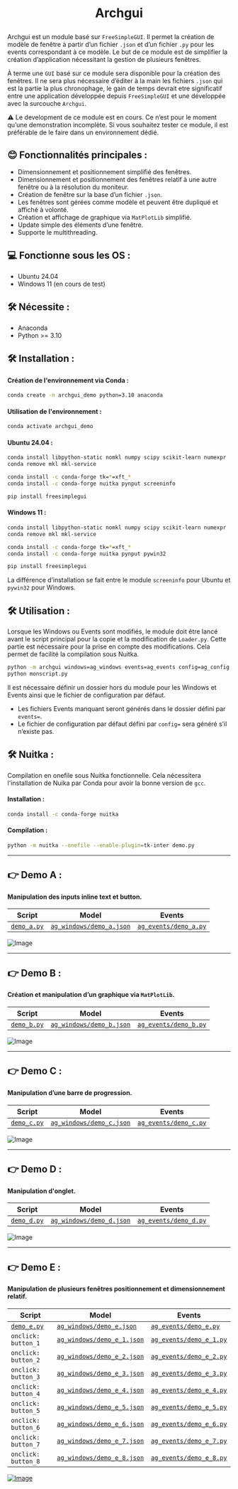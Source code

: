 
# <p align="center">Archgui</p>
  
Archgui est un module basé sur `FreeSimpleGUI`. 
Il permet la création de modèle de fenêtre à partir d’un fichier `.json` et d’un fichier `.py` pour les events
correspondant à ce modèle. Le but de ce module est de simplifier la création d’application nécessitant
la gestion de plusieurs fenêtres.

À terme une `GUI` basé sur ce module sera disponible pour la création des fenêtres. 
Il ne sera plus nécessaire d’éditer à la main les fichiers `.json` qui est la partie la plus chronophage,
le gain de temps devrait etre significatif entre une application développée depuis `FreeSimpleGUI` et 
une développée avec la surcouche `Archgui`.


⚠️ Le development de ce module est en cours. 
Ce n’est pour le moment qu’une demonstration incomplète. 
Si vous souhaitez tester ce module, il est préférable de le faire dans un environnement dédié. 


## 😊 Fonctionnalités principales :
- Dimensionnement et positionnement simplifié des fenêtres.
- Dimensionnement et positionnement des fenêtres relatif à une autre fenêtre ou à la résolution du moniteur.
- Création de fenêtre sur la base d’un fichier `.json`.
- Les fenêtres sont gérées comme modèle et peuvent être dupliqué et affiché à volonté.
- Création et affichage de graphique via `MatPlotLib` simplifié.
- Update simple des éléments d’une fenêtre.
- Supporte le multithreading.


## 💻 Fonctionne sous les OS :
- Ubuntu 24.04 
- Windows 11 (en cours de test)


## 🛠️ Nécessite :
- Anaconda
- Python >= 3.10


## 🛠️ Installation :

#### Création de l'environnement via Conda :
```bash
conda create -n archgui_demo python=3.10 anaconda
```

#### Utilisation de l'environnement :
```bash
conda activate archgui_demo
```

#### Ubuntu 24.04 :
```bash
conda install libpython-static nomkl numpy scipy scikit-learn numexpr
conda remove mkl mkl-service

conda install -c conda-forge tk=*=xft_*
conda install -c conda-forge nuitka pynput screeninfo

pip install freesimplegui
```
#### Windows 11 :
```bash
conda install libpython-static nomkl numpy scipy scikit-learn numexpr
conda remove mkl mkl-service

conda install -c conda-forge tk=*=xft_*
conda install -c conda-forge nuitka pynput pywin32

pip install freesimplegui
```
La différence d’installation se fait entre le module `screeninfo` pour Ubuntu et `pywin32` pour Windows.



## 🛠️ Utilisation :

Lorsque les Windows ou Events sont modifiés, 
le module doit être lancé avant le script principal pour la copie et la modification de `Loader.py`. 
Cette partie est nécessaire pour la prise en compte des modifications. 
Cela permet de facilité la compilation sous Nuitka.

```bash
python -m archgui windows=ag_windows events=ag_events config=ag_config.json
python monscript.py
```
Il est nécessaire définir un dossier hors du module pour les Windows et Events ainsi 
que le fichier de configuration par défaut. 


- Les fichiers Events manquant seront générés dans le dossier défini par `events=`.
- Le fichier de configuration par défaut défini par `config=` sera généré s’il n’existe pas.


## 🛠️ Nuitka :
Compilation en onefile sous Nuitka fonctionnelle.
Cela nécessitera l'installation de Nuika par Conda pour avoir la bonne version de `gcc`.

#### Installation :
```bash
conda install -c conda-forge nuitka
```

#### Compilation :
```bash
python -m nuitka --onefile --enable-plugin=tk-inter demo.py
```


---
## 👉 Demo A :
#### Manipulation des inputs inline text et button.

| Script          | Model                     | Events                 |
|-----------------|---------------------------|------------------------|
| [`demo_a.py`](https://github.com/Seblefdev/archgui-demo/blob/main/demo_a.py) | [`ag_windows/demo_a.json`](https://github.com/Seblefdev/archgui-demo/blob/main/ag_windows/demo_a.json)  | [`ag_events/demo_a.py`](https://github.com/Seblefdev/archgui-demo/blob/main/ag_events/demo_a.py)  |

![Image](https://github.com/Seblefdev/archgui-demo/blob/main/demo_img/demo_a.png?raw=true)



---
## 👉 Demo B :
#### Création et manipulation d’un graphique via `MatPlotLib`.

| Script          | Model                     | Events                 |
|-----------------|---------------------------|------------------------|
| [`demo_b.py`](https://github.com/Seblefdev/archgui-demo/blob/main/demo_b.py) | [`ag_windows/demo_b.json`](https://github.com/Seblefdev/archgui-demo/blob/main/ag_windows/demo_b.json)  | [`ag_events/demo_b.py`](https://github.com/Seblefdev/archgui-demo/blob/main/ag_events/demo_b.py)  |

![Image](https://github.com/Seblefdev/archgui-demo/blob/main/demo_img/demo_b.png?raw=true)



---
## 👉 Demo C :
#### Manipulation d’une barre de progression.

| Script          | Model                     | Events                 |
|-----------------|---------------------------|------------------------|
| [`demo_c.py`](https://github.com/Seblefdev/archgui-demo/blob/main/demo_c.py) | [`ag_windows/demo_c.json`](https://github.com/Seblefdev/archgui-demo/blob/main/ag_windows/demo_c.json)  | [`ag_events/demo_c.py`](https://github.com/Seblefdev/archgui-demo/blob/main/ag_events/demo_c.py)  |

![Image](https://github.com/Seblefdev/archgui-demo/blob/main/demo_img/demo_c.png?raw=true)



---
## 👉 Demo D :
#### Manipulation d'onglet.

| Script          | Model                     | Events                 |
|-----------------|---------------------------|------------------------|
| [`demo_d.py`](https://github.com/Seblefdev/archgui-demo/blob/main/demo_d.py) | [`ag_windows/demo_d.json`](https://github.com/Seblefdev/archgui-demo/blob/main/ag_windows/demo_d.json)  | [`ag_events/demo_d.py`](https://github.com/Seblefdev/archgui-demo/blob/main/ag_events/demo_d.py)  |

![Image](https://github.com/Seblefdev/archgui-demo/blob/main/demo_img/demo_d.png?raw=true)



---
## 👉 Demo E :
#### Manipulation de plusieurs fenêtres positionnement et dimensionnement relatif.

| Script                                                                       | Model                                                                                                      | Events                                                                                               |
|------------------------------------------------------------------------------|------------------------------------------------------------------------------------------------------------|------------------------------------------------------------------------------------------------------|
| [`demo_e.py`](https://github.com/Seblefdev/archgui-demo/blob/main/demo_e.py) | [`ag_windows/demo_e.json`](https://github.com/Seblefdev/archgui-demo/blob/main/ag_windows/demo_e.json)     | [`ag_events/demo_e.py`](https://github.com/Seblefdev/archgui-demo/blob/main/ag_events/demo_e.py)     |
| `onclick: button_1`                                                          | [`ag_windows/demo_e_1.json`](https://github.com/Seblefdev/archgui-demo/blob/main/ag_windows/demo_e_1.json) | [`ag_events/demo_e_1.py`](https://github.com/Seblefdev/archgui-demo/blob/main/ag_events/demo_e_1.py) |
| `onclick: button_2`                                                                   | [`ag_windows/demo_e_2.json`](https://github.com/Seblefdev/archgui-demo/blob/main/ag_windows/demo_e_2.json) | [`ag_events/demo_e_2.py`](https://github.com/Seblefdev/archgui-demo/blob/main/ag_events/demo_e_2.py) |
| `onclick: button_3`                                                                   | [`ag_windows/demo_e_3.json`](https://github.com/Seblefdev/archgui-demo/blob/main/ag_windows/demo_e_3.json) | [`ag_events/demo_e_3.py`](https://github.com/Seblefdev/archgui-demo/blob/main/ag_events/demo_e_3.py) |
| `onclick: button_4`                                                                   | [`ag_windows/demo_e_4.json`](https://github.com/Seblefdev/archgui-demo/blob/main/ag_windows/demo_e_4.json) | [`ag_events/demo_e_4.py`](https://github.com/Seblefdev/archgui-demo/blob/main/ag_events/demo_e_4.py) |
| `onclick: button_5`                                                                   | [`ag_windows/demo_e_5.json`](https://github.com/Seblefdev/archgui-demo/blob/main/ag_windows/demo_e_5.json) | [`ag_events/demo_e_5.py`](https://github.com/Seblefdev/archgui-demo/blob/main/ag_events/demo_e_5.py) |
| `onclick: button_6`                                                                   | [`ag_windows/demo_e_6.json`](https://github.com/Seblefdev/archgui-demo/blob/main/ag_windows/demo_e_6.json) | [`ag_events/demo_e_6.py`](https://github.com/Seblefdev/archgui-demo/blob/main/ag_events/demo_e_6.py) |
| `onclick: button_7`                                                                   | [`ag_windows/demo_e_7.json`](https://github.com/Seblefdev/archgui-demo/blob/main/ag_windows/demo_e_7.json) | [`ag_events/demo_e_7.py`](https://github.com/Seblefdev/archgui-demo/blob/main/ag_events/demo_e_7.py) |
| `onclick: button_8`                                                                   | [`ag_windows/demo_e_8.json`](https://github.com/Seblefdev/archgui-demo/blob/main/ag_windows/demo_e_8.json) | [`ag_events/demo_e_8.py`](https://github.com/Seblefdev/archgui-demo/blob/main/ag_events/demo_e_8.py) |

[![Image](https://github.com/Seblefdev/archgui-demo/blob/main/demo_img/demo_e_0.png?raw=true)](https://github.com/Seblefdev/archgui-demo/blob/main/demo_img/demo_e_1.png?raw=true)

